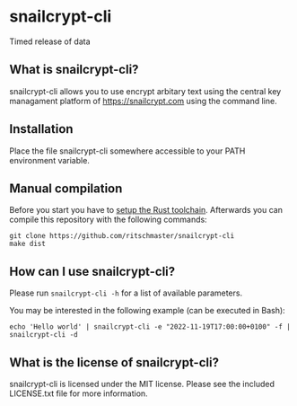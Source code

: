# snailcrypt-cli

Timed release of data

## What is snailcrypt-cli?

snailcrypt-cli allows you to use encrypt arbitary text using the central key managament platform of https://snailcrypt.com using the command line.

## Installation

Place the file snailcrypt-cli somewhere accessible to your PATH environment variable.

## Manual compilation

Before you start you have to [setup the Rust toolchain](https://www.rust-lang.org/tools/install). Afterwards you can compile this repository with the following commands:

    git clone https://github.com/ritschmaster/snailcrypt-cli
    make dist

## How can I use snailcrypt-cli?

Please run `snailcrypt-cli -h` for a list of available parameters.

You may be interested in the following example (can be executed in Bash):

    echo 'Hello world' | snailcrypt-cli -e "2022-11-19T17:00:00+0100" -f | snailcrypt-cli -d

## What is the license of snailcrypt-cli?

snailcrypt-cli is licensed under the MIT license. Please see the included LICENSE.txt file for more information.
